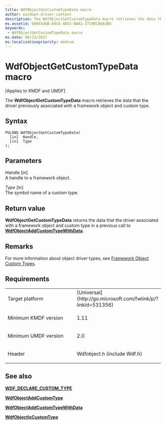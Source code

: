 ```yaml
---
title: WdfObjectGetCustomTypeData macro
author: windows-driver-content
description: The WdfObjectGetCustomTypeData macro retrieves the data that the driver previously associated with a framework object and custom type.
ms.assetid: 60A6546B-84C6-4A53-BAA1-3719DCBA63B4
keywords:
 - WdfObjectGetCustomTypeData macro
ms.date: 08/23/2017
ms.localizationpriority: medium
---
```


# WdfObjectGetCustomTypeData macro


\[Applies to KMDF and UMDF\]

The **WdfObjectGetCustomTypeData** macro retrieves the data that the driver previously associated with a framework object and custom type.

Syntax
------

```ManagedCPlusPlus
PULONG WdfObjectGetCustomTypeData(
  [in]  Handle,
  [in]  Type
);
```

Parameters
----------

*Handle* \[in\]  
A handle to a framework object.

*Type* \[in\]  
The symbol name of a custom type.

Return value
------------

**WdfObjectGetCustomTypeData** returns the data that the driver associated with a framework object and custom type in a previous call to [**WdfObjectAddCustomTypeWithData**](wdfobjectaddcustomtypewithdata.md).

Remarks
-------

For more information about object driver types, see [Framework Object Custom Types](https://msdn.microsoft.com/library/windows/hardware/hh406457).

Requirements
------------

<table>
<colgroup>
<col width="50%" />
<col width="50%" />
</colgroup>
<tbody>
<tr class="odd">
<td><p>Target platform</p></td>
<td>[Universal](http://go.microsoft.com/fwlink/p/?linkid=531356)</td>
</tr>
<tr class="even">
<td><p>Minimum KMDF version</p></td>
<td><p>1.11</p></td>
</tr>
<tr class="odd">
<td><p>Minimum UMDF version</p></td>
<td><p>2.0</p></td>
</tr>
<tr class="even">
<td><p>Header</p></td>
<td>Wdfobject.h (include Wdf.h)</td>
</tr>
</tbody>
</table>

## See also


[**WDF_DECLARE_CUSTOM_TYPE**](wdf-declare-custom-type.md)

[**WdfObjectAddCustomType**](wdfobjectaddcustomtype.md)

[**WdfObjectAddCustomTypeWithData**](wdfobjectaddcustomtypewithdata.md)

[**WdfObjectIsCustomType**](wdfobjectiscustomtype.md)

 

 






